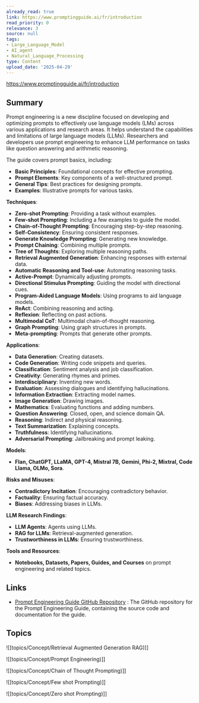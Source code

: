 ```yaml
---
already_read: true
link: https://www.promptingguide.ai/fr/introduction
read_priority: 0
relevance: 3
source: null
tags:
- Large_Language_Model
- AI_agent
- Natural_Language_Processing
type: Content
upload_date: '2025-04-29'
---
```


https://www.promptingguide.ai/fr/introduction
## Summary

Prompt engineering is a new discipline focused on developing and optimizing prompts to effectively use language models (LMs) across various applications and research areas. It helps understand the capabilities and limitations of large language models (LLMs). Researchers and developers use prompt engineering to enhance LLM performance on tasks like question answering and arithmetic reasoning.

The guide covers prompt basics, including:

- **Basic Principles**: Foundational concepts for effective prompting.
- **Prompt Elements**: Key components of a well-structured prompt.
- **General Tips**: Best practices for designing prompts.
- **Examples**: Illustrative prompts for various tasks.

**Techniques**:
- **Zero-shot Prompting**: Providing a task without examples.
- **Few-shot Prompting**: Including a few examples to guide the model.
- **Chain-of-Thought Prompting**: Encouraging step-by-step reasoning.
- **Self-Consistency**: Ensuring consistent responses.
- **Generate Knowledge Prompting**: Generating new knowledge.
- **Prompt Chaining**: Combining multiple prompts.
- **Tree of Thoughts**: Exploring multiple reasoning paths.
- **Retrieval Augmented Generation**: Enhancing responses with external data.
- **Automatic Reasoning and Tool-use**: Automating reasoning tasks.
- **Active-Prompt**: Dynamically adjusting prompts.
- **Directional Stimulus Prompting**: Guiding the model with directional cues.
- **Program-Aided Language Models**: Using programs to aid language models.
- **ReAct**: Combining reasoning and acting.
- **Reflexion**: Reflecting on past actions.
- **Multimodal CoT**: Multimodal chain-of-thought reasoning.
- **Graph Prompting**: Using graph structures in prompts.
- **Meta-prompting**: Prompts that generate other prompts.

**Applications**:
- **Data Generation**: Creating datasets.
- **Code Generation**: Writing code snippets and queries.
- **Classification**: Sentiment analysis and job classification.
- **Creativity**: Generating rhymes and primes.
- **Interdisciplinary**: Inventing new words.
- **Evaluation**: Assessing dialogues and identifying hallucinations.
- **Information Extraction**: Extracting model names.
- **Image Generation**: Drawing images.
- **Mathematics**: Evaluating functions and adding numbers.
- **Question Answering**: Closed, open, and science domain QA.
- **Reasoning**: Indirect and physical reasoning.
- **Text Summarization**: Explaining concepts.
- **Truthfulness**: Identifying hallucinations.
- **Adversarial Prompting**: Jailbreaking and prompt leaking.

**Models**:
- **Flan, ChatGPT, LLaMA, GPT-4, Mistral 7B, Gemini, Phi-2, Mixtral, Code Llama, OLMo, Sora**.

**Risks and Misuses**:
- **Contradictory Incitation**: Encouraging contradictory behavior.
- **Factuality**: Ensuring factual accuracy.
- **Biases**: Addressing biases in LLMs.

**LLM Research Findings**:
- **LLM Agents**: Agents using LLMs.
- **RAG for LLMs**: Retrieval-augmented generation.
- **Trustworthiness in LLMs**: Ensuring trustworthiness.

**Tools and Resources**:
- **Notebooks, Datasets, Papers, Guides, and Courses** on prompt engineering and related topics.
## Links

- [Prompt Engineering Guide GitHub Repository](https://github.com/dair-ai/Prompt-Engineering-Guide) : The GitHub repository for the Prompt Engineering Guide, containing the source code and documentation for the guide.

## Topics

![[topics/Concept/Retrieval Augmented Generation RAG)]]

![[topics/Concept/Prompt Engineering)]]

![[topics/Concept/Chain of Thought Prompting)]]

![[topics/Concept/Few shot Prompting)]]

![[topics/Concept/Zero shot Prompting)]]